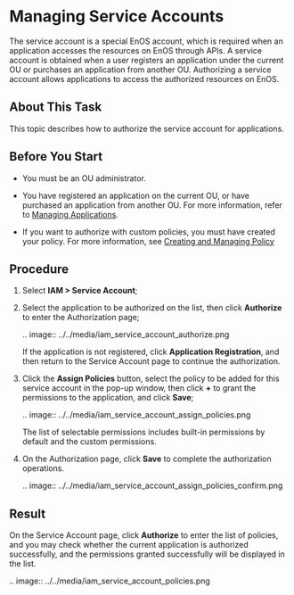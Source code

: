 # Managing Service Accounts

The service account is a special EnOS account, which is required when an application accesses the resources on EnOS through APIs. A service account is obtained when a user registers an application under the current OU or purchases an application from another OU. Authorizing a service account allows applications to access the authorized resources on EnOS.

## About This Task

This topic describes how to authorize the service account for applications.

## Before You Start

- You must be an OU administrator.

- You have registered an application on the current OU, or have purchased an application from another OU. For more information, refer to [Managing Applications](/docs/app-development/en/2.0.9/managing_apps.html).

- If you want to authorize with custom policies, you must have created your policy. For more information, see [Creating and Managing Policy](../managing_policies)

## Procedure

1. Select **IAM > Service Account**;

2. Select the application to be authorized on the list, then click **Authorize** to enter the Authorization page;
   
   .. image:: ../../media/iam_service_account_authorize.png

   If the application is not registered, click **Application Registration**, and then return to the Service Account page to continue the authorization.

3. Click the **Assign Policies** button, select the policy to be added for this service account in the pop-up window, then click **+** to grant the permissions to the application, and click  **Save**;

   .. image:: ../../media/iam_service_account_assign_policies.png

   The list of selectable permissions includes built-in permissions by default and the custom permissions.

4. On the Authorization page, click **Save** to complete the authorization operations.
   
   .. image:: ../../media/iam_service_account_assign_policies_confirm.png

## Result

On the Service Account page, click **Authorize** to enter the list of policies, and you may check whether the current application is authorized successfully, and the permissions granted successfully will be displayed in the list.

.. image:: ../../media/iam_service_account_policies.png

<!--end-->
